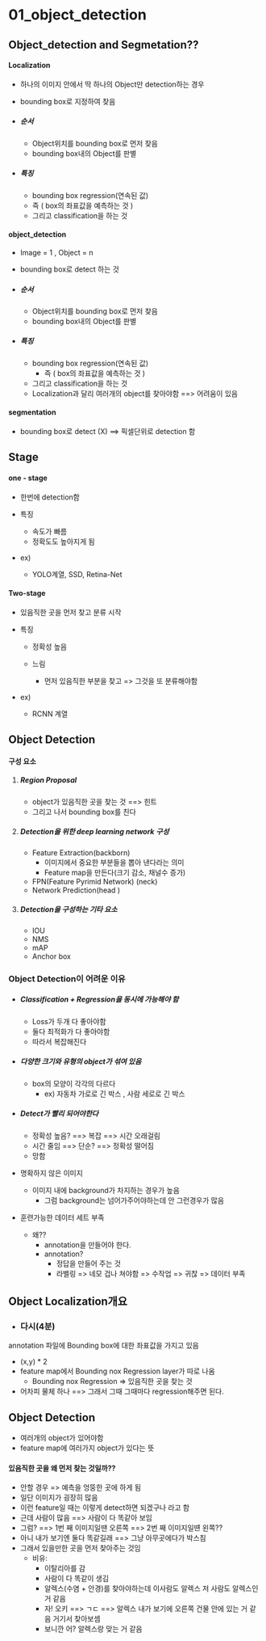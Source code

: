# 01_object_detection



## Object_detection and Segmetation??

#### Localization 

- 하나의 이미지 안에서 딱 하나의 Object만 detection하는 경우

- bounding box로 지정하여 찾음

- ##### 순서

  - Object위치를 bounding box로 먼저 찾음
  - bounding box내의 Object를 판별

- ##### 특징

  - bounding box regression(연속된 값)
  - 즉 ( box의 좌표값을 예측하는 것 )
  - 그리고 classification을 하는 것



#### object_detection

- Image = 1 ,  Object = n

- bounding box로 detect 하는 것

- ##### 순서

  - Object위치를 bounding box로 먼저 찾음
  - bounding box내의 Object를 판별

- ##### 특징

  - bounding box regression(연속된 값)
    - 즉 ( box의 좌표값을 예측하는 것 )
  - 그리고 classification을 하는 것
  - Localization과 달리 여러개의 object를 찾아야함 ==> 어려움이 있음



#### segmentation

- bounding box로 detect (X)  ==> 픽셀단위로 detection 함



## Stage

#### one - stage

- 한번에 detection함

- 특징
  - 속도가 빠름
  - 정확도도 높아지게 됨
- ex)
  - YOLO계열, SSD, Retina-Net



#### Two-stage

- 있음직한 곳을 먼저 찾고 분류 시작

- 특징

  - 정확성 높음

  - 느림
    - 먼저 있음직한 부분을 찾고 => 그것을 또 분류해야함

- ex)

  - RCNN 계열



## Object Detection

#### 구성 요소

1. ##### Region Proposal

   - object가 있음직한 곳을 찾는 것 ==> 힌트
   - 그리고 나서 bounding box를 친다

2. ##### Detection을 위한 deep learning network 구성

   - Feature Extraction(backborn)
     - 이미지에서 중요한 부분들을 뽑아 낸다라는 의미
     - Feature map을 만든다(크기 감소, 채널수 증가)
   - FPN(Feature Pyrimid Network) (neck)
   - Network Prediction(head )

3. ##### Detection을 구성하는 기타 요소

   - IOU
   - NMS
   - mAP
   - Anchor box



###  Object Detection이 어려운 이유

- ##### Classification  + Regression을 동시에 가능해야 함

  - Loss가 두개 다 좋아야함
  - 둘다 최적화가 다 좋아야함
  - 따라서 복잡해진다



- ##### 다양한 크기와 유형의 object가 섞여 있음

  - box의 모양이 각각의 다르다
    - ex) 자동차 가로로 긴 박스 , 사람 세로로 긴 박스



- ##### Detect가 빨리 되어야한다

  - 정확성 높음? ==> 복잡 ==> 시간 오래걸림
  - 시간 줄임 ==> 단순? ==> 정확성 떨어짐
  - 망함



- 명확하지 않은 이미지
  - 이미지 내에 background가 차지하는 경우가 높음
    - 그럼 background는 넘어가주어야하는데 안 그런경우가 많음



- 훈련가능한 데이터 세트 부족
  - 왜??
    - annotation을 만들어야 한다.
    - annotation?
      - 정답을 만들어 주는 것
      - 라벨링 => 네모 겁나 쳐야함 => 수작업 => 귀찮 => 데이터 부족



## Object Localization개요

- ### 다시(4분)

annotation 파일에 Bounding box에 대한 좌표값을 가지고 있음

- (x,y) * 2
- feature map에서 Bounding nox Regression layer가 따로 나옴
  - Bounding nox Regression => 있음직한 곳을 찾는 것 
- 어차피 물체 하나 ==> 그래서 그때 그때마다 regression해주면 된다.



## Object Detection

- 여러개의 object가 있어야함
- feature map에 여러가지 object가 있다는 뜻



#### 있음직한 곳을 왜 먼저 찾는 것일까??

- 안할 경우 => 예측을 엉뚱한 곳에 하게 됨
- 일단 이미지가 굉장히 많음
- 이런 feature일 때는 이렇게 detect하면 되겠구나 라고 함
- 근데 사람이 많음 ==> 사람이 다 똑같아 보임
- 그럼? ==> 1번 째 이미지일땐 오른쪽 ==> 2번 째 이미지일떈 왼쪽??
- 아니 내가 보기엔 둘다 똑같길래 ==> 그냥 아무곳에다가 박스침
- 그래서 있을만한 곳을 먼저 찾아주는 것임
  - 비유:
    - 이탈리아를 감
    - 사람이 다 똑같이 생김
    - 알렉스(수염 + 안경)를 찾아야하는데 이사람도 알렉스 저 사람도 알렉스인거 같음
    - 자! 오키 ==> ㄱㄷ ==> 알렉스 내가 보기에 오른쪽 건물 안에 있는 거 같음 거기서 찾아보셈
    - 보니깐 어? 알렉스랑 맞는 거 같음

























